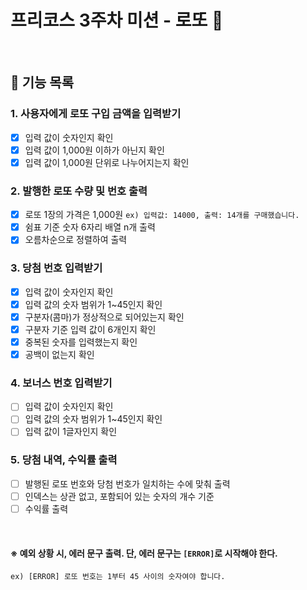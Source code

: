# 프리코스 3주차 미션 - 로또 💸

<br/>

## 📃 기능 목록

### 1. 사용자에게 로또 구입 금액을 입력받기  

   * [x] 입력 값이 숫자인지 확인  
   * [x] 입력 값이 1,000원 이하가 아닌지 확인  
   * [x] 입력 값이 1,000원 단위로 나누어지는지 확인  

### 2. 발행한 로또 수량 및 번호 출력  

   * [x] 로또 1장의 가격은 1,000원 `ex) 입력값: 14000, 출력: 14개를 구매했습니다.`  
   * [x] 쉼표 기준 숫자 6자리 배열 n개 출력  
   * [x] 오름차순으로 정렬하여 출력  

### 3. 당첨 번호 입력받기  
  
   * [x] 입력 값이 숫자인지 확인  
   * [x] 입력 값의 숫자 범위가 1~45인지 확인  
   * [x] 구분자(콤마)가 정상적으로 되어있는지 확인  
   * [x] 구분자 기준 입력 값이 6개인지 확인  
   * [x] 중복된 숫자를 입력했는지 확인  
   * [x] 공백이 없는지 확인

### 4. 보너스 번호 입력받기  

   * [ ] 입력 값이 숫자인지 확인  
   * [ ] 입력 값의 숫자 범위가 1~45인지 확인  
   * [ ] 입력 값이 1글자인지 확인

### 5. 당첨 내역, 수익률 출력  

   * [ ] 발행된 로또 번호와 당첨 번호가 일치하는 수에 맞춰 출력  
   * [ ] 인덱스는 상관 없고, 포함되어 있는 숫자의 개수 기준  
   * [ ] 수익률 출력

<br/>

#### ※ 예외 상황 시, 에러 문구 출력. 단, 에러 문구는 `[ERROR]`로 시작해야 한다.
`ex) [ERROR] 로또 번호는 1부터 45 사이의 숫자여야 합니다.`  
<br/>
